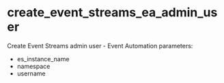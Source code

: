 # create_event_streams_ea_admin_user

Create Event Streams admin user - Event Automation
parameters:
- es_instance_name
- namespace
- username
